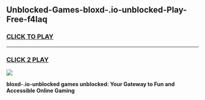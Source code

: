 
## Unblocked-Games-bloxd-.io-unblocked-Play-Free-f4laq
<h3>
<a href="https://premium76.site?title=bloxd-.io-unblocked&ref=19M">CLICK TO PLAY</a></h3>
<hr>

<h3>
<a href="https://premium76.site?title=bloxd-.io-unblocked&ref=19M">CLICK 2 PLAY</a>
  
</h3>

<a href="https://premium76.site?title=bloxd-.io-unblocked&ref=19M"><img src="https://clearcache.store/games.png"></a>


**bloxd-.io-unblocked games unblocked: Your Gateway to Fun and Accessible Online Gaming**
